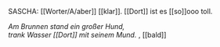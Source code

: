 
SASCHA: [[Worter/A/aber]] [[klar]]. [[Dort]] ist es [[so]]ooo toll.

*Am Brunnen stand ein großer Hund,*  
*trank Wasser [[Dort]] mit seinem Mund.*  , [[bald]]